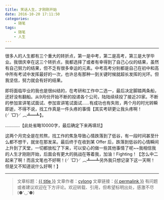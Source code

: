 ```yaml
---
title: 笑话人生，才刚刚开始
date: 2016-10-20 17:11:50
categories:
    - 随笔
tags:
    - 随笔
    - 人生
---
```

---

很多人的人生都有三个重大的转折点，第一是中考，第二是高考，第三是大学毕业。我很庆幸在这三个转折点，我都选择了或者有幸得到了自己心仪的结果，虽然有自己努力的结果，但不乏有很多幸运的元素。中考高考分别都是自己在初中和高中所有考试中发挥最好的一次，也许总有那种一到关键时候就超长发挥的光环。但我坚信，努力就会有好的结果。

<!-- more -->

即将面临毕业的我也是很纠结的，在考研和工作中二选一，最后决定脚踏两条船，还好没有翻船。从9月份开始不断的投递各个公司，陆陆续续投了接近20家。不断的参加宣讲笔试面试、参加宣讲笔试面试……有成功也有失败，两个月的时光转瞬即逝，不得不说，找工作真是一件头疼的事情【其实考研更让我头疼啊！(╯‵□′)╯︵┻━┻】。

…………【此处省略10000字，最后确定下来再填坑】

这两个月完全是在煎熬，找工作的焦急导致心情跌落到了低谷，有一段时间甚至什么都不想干，就坐在那发呆。最后终于在收到某 Offer 后，跌落到低谷的心情瞬间上升到了天堂，一切都放松了下来，可以安心的做一些其他事情了呢~~我相信我的人生才刚刚开始，后面会有更大的挑战在等着我，加油！Fighting！【怎么中二起来了啊！而且文笔也不好啊！(╯‵□′)╯︵┻━┻另外我只想记录下这一天啊！但是又不知道说什么好啊！】

---

> 文章标题：<a href='{{ permalink }}' title='{{ title }}' >{{ title }}</a>
> 文章作者：[cylong](http://www.cylong.com/about/ "cylong")
> 文章链接：<a href='{{ permalink }}' title='{{ title }}' >{{ permalink }}</a>
> 有问题或者建议欢迎在下方评论。欢迎转载、引用，但希望标明出处，感激不尽(●'◡'●)
